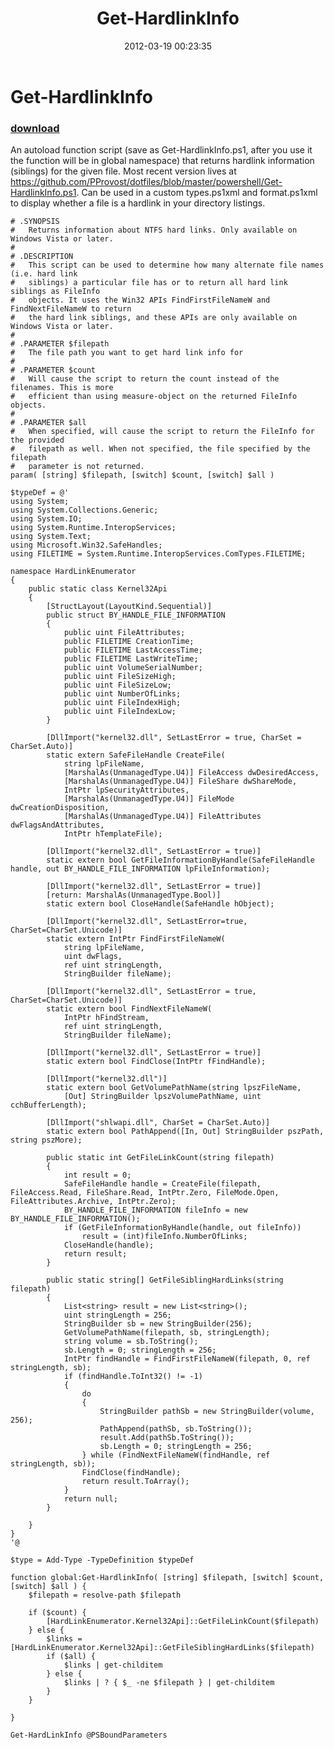 ﻿---
pid:            3293
parent:         0
children:       
poster:         Peter Provost
title:          Get-HardlinkInfo
date:           2012-03-19 00:23:35
description:    An autoload function script (save as Get-HardlinkInfo.ps1, after you use it the function will be in global namespace) that returns hardlink information (siblings) for the given file. Most recent version lives at https://github.com/PProvost/dotfiles/blob/master/powershell/Get-HardlinkInfo.ps1. Can be used in a custom types.ps1xml and format.ps1xml to display whether a file is a hardlink in your directory listings.
format:         posh
---

# Get-HardlinkInfo

### [download](3293.ps1)  

An autoload function script (save as Get-HardlinkInfo.ps1, after you use it the function will be in global namespace) that returns hardlink information (siblings) for the given file. Most recent version lives at https://github.com/PProvost/dotfiles/blob/master/powershell/Get-HardlinkInfo.ps1. Can be used in a custom types.ps1xml and format.ps1xml to display whether a file is a hardlink in your directory listings.

```posh
# .SYNOPSIS
# 	Returns information about NTFS hard links. Only available on Windows Vista or later.
#
# .DESCRIPTION
# 	This script can be used to determine how many alternate file names (i.e. hard link 
# 	siblings) a particular file has or to return all hard link siblings as FileInfo 
# 	objects. It uses the Win32 APIs FindFirstFileNameW and FindNextFileNameW to return 
# 	the hard link siblings, and these APIs are only available on Windows Vista or later.
#
# .PARAMETER $filepath
# 	The file path you want to get hard link info for
#
# .PARAMETER $count
# 	Will cause the script to return the count instead of the filenames. This is more
# 	efficient than using measure-object on the returned FileInfo objects.
#
# .PARAMETER $all
# 	When specified, will cause the script to return the FileInfo for the provided
# 	filepath as well. When not specified, the file specified by the filepath 
# 	parameter is not returned.
param( [string] $filepath, [switch] $count, [switch] $all )

$typeDef = @'
using System;
using System.Collections.Generic;
using System.IO;
using System.Runtime.InteropServices;
using System.Text;
using Microsoft.Win32.SafeHandles;
using FILETIME = System.Runtime.InteropServices.ComTypes.FILETIME;

namespace HardLinkEnumerator
{
    public static class Kernel32Api
    {
        [StructLayout(LayoutKind.Sequential)]
        public struct BY_HANDLE_FILE_INFORMATION
        {
            public uint FileAttributes;
            public FILETIME CreationTime;
            public FILETIME LastAccessTime;
            public FILETIME LastWriteTime;
            public uint VolumeSerialNumber;
            public uint FileSizeHigh;
            public uint FileSizeLow;
            public uint NumberOfLinks;
            public uint FileIndexHigh;
            public uint FileIndexLow;
        }

        [DllImport("kernel32.dll", SetLastError = true, CharSet = CharSet.Auto)]
        static extern SafeFileHandle CreateFile(
            string lpFileName,
            [MarshalAs(UnmanagedType.U4)] FileAccess dwDesiredAccess,
            [MarshalAs(UnmanagedType.U4)] FileShare dwShareMode,
            IntPtr lpSecurityAttributes,
            [MarshalAs(UnmanagedType.U4)] FileMode dwCreationDisposition,
            [MarshalAs(UnmanagedType.U4)] FileAttributes dwFlagsAndAttributes,
            IntPtr hTemplateFile);

        [DllImport("kernel32.dll", SetLastError = true)]
        static extern bool GetFileInformationByHandle(SafeFileHandle handle, out BY_HANDLE_FILE_INFORMATION lpFileInformation);

        [DllImport("kernel32.dll", SetLastError = true)]
        [return: MarshalAs(UnmanagedType.Bool)]
        static extern bool CloseHandle(SafeHandle hObject);

        [DllImport("kernel32.dll", SetLastError=true, CharSet=CharSet.Unicode)]
        static extern IntPtr FindFirstFileNameW(
            string lpFileName,
            uint dwFlags,
            ref uint stringLength,
            StringBuilder fileName);

        [DllImport("kernel32.dll", SetLastError = true, CharSet=CharSet.Unicode)]
        static extern bool FindNextFileNameW(
            IntPtr hFindStream,
            ref uint stringLength,
            StringBuilder fileName);

        [DllImport("kernel32.dll", SetLastError = true)]
        static extern bool FindClose(IntPtr fFindHandle);
        
        [DllImport("kernel32.dll")]
        static extern bool GetVolumePathName(string lpszFileName, 
            [Out] StringBuilder lpszVolumePathName, uint cchBufferLength);
        
        [DllImport("shlwapi.dll", CharSet = CharSet.Auto)]
        static extern bool PathAppend([In, Out] StringBuilder pszPath, string pszMore);
        
        public static int GetFileLinkCount(string filepath)
        {
            int result = 0;
            SafeFileHandle handle = CreateFile(filepath, FileAccess.Read, FileShare.Read, IntPtr.Zero, FileMode.Open, FileAttributes.Archive, IntPtr.Zero);
            BY_HANDLE_FILE_INFORMATION fileInfo = new BY_HANDLE_FILE_INFORMATION();
            if (GetFileInformationByHandle(handle, out fileInfo))
                result = (int)fileInfo.NumberOfLinks;
            CloseHandle(handle);
            return result;
        }

        public static string[] GetFileSiblingHardLinks(string filepath)
        {
            List<string> result = new List<string>();
            uint stringLength = 256;
            StringBuilder sb = new StringBuilder(256);
            GetVolumePathName(filepath, sb, stringLength);
            string volume = sb.ToString();
            sb.Length = 0; stringLength = 256;
            IntPtr findHandle = FindFirstFileNameW(filepath, 0, ref stringLength, sb);
            if (findHandle.ToInt32() != -1)
            {
                do
                {
                    StringBuilder pathSb = new StringBuilder(volume, 256);
                    PathAppend(pathSb, sb.ToString());
                    result.Add(pathSb.ToString());
                    sb.Length = 0; stringLength = 256;
                } while (FindNextFileNameW(findHandle, ref stringLength, sb));
                FindClose(findHandle);
                return result.ToArray();
            }
            return null;
        }

    }
}
'@

$type = Add-Type -TypeDefinition $typeDef

function global:Get-HardlinkInfo( [string] $filepath, [switch] $count, [switch] $all ) {
	$filepath = resolve-path $filepath

	if ($count) {
		[HardLinkEnumerator.Kernel32Api]::GetFileLinkCount($filepath)
	} else {
		$links = [HardLinkEnumerator.Kernel32Api]::GetFileSiblingHardLinks($filepath)
		if ($all) {
			$links | get-childitem 
		} else {
			$links | ? { $_ -ne $filepath } | get-childitem 
		}
	}

}

Get-HardLinkInfo @PSBoundParameters
```
